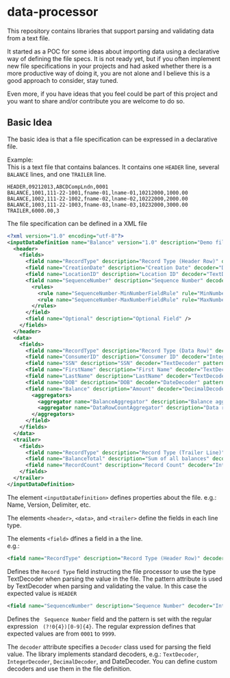 # data-processor

This repository contains libraries that support parsing and validating data from a text file. 

It started as a POC for some ideas about importing data using a declarative way of defining the file specs. 
It is not ready yet, but if you often implement new file specifications in your projects and had asked whether there is a more productive way of doing it, you are not alone and I believe this is a good approach to consider, stay tuned. 

Even more, if you have ideas that you feel could be part of this project and you want to share and/or contribute you are welcome to do so.

## Basic Idea
The basic idea is that a file specification can be expressed in a declarative file.

Example:\
This is a text file that contains balances.
It contains one `HEADER` line, several `BALANCE` lines, and one `TRAILER` line.

```
HEADER,09212013,ABCDCompLndn,0001
BALANCE,1001,111-22-1001,fname-01,lname-01,10212000,1000.00
BALANCE,1002,111-22-1002,fname-02,lname-02,10222000,2000.00
BALANCE,1003,111-22-1003,fname-03,lname-03,10232000,3000.00
TRAILER,6000.00,3
```

The file specification can be defined in a XML file

```xml
<?xml version="1.0" encoding="utf-8"?>
<inputDataDefinition name="Balance" version="1.0" description="Demo file" delimiter="," hasFieldsEnclosedInQuotes="false" frameworkVersion="1.0" createRowJsonEnabled="true">
  <header>
    <fields>
      <field name="RecordType" description="Record Type (Header Row)" decoder="TextDecoder" pattern="HEADER" />
      <field name="CreationDate" description="Creation Date" decoder="DateDecoder" pattern="MMddyyyy" />
      <field name="LocationID" description="Location ID" decoder="TextDecoder" pattern="[a-zA-Z]{12}" />
      <field name="SequenceNumber" description="Sequence Number" decoder="IntegerDecoder" pattern="(?!0{4})[0-9]{4}">
        <rules>
          <rule name="SequenceNumber-MinNumberFieldRule" rule="MinNumberFieldRule" description="Minimum sequence number should be 10" args="{'ruleValue':'10'}" isFixable="true"/>
          <rule name="SequenceNumber-MaxNumberFieldRule" rule="MaxNumberFieldRule" description="Maximum sequence number should be 100" args="{'ruleValue':'100'}" />
        </rules>
      </field>
      <field name="Optional" description="Optional Field" />
    </fields>
  </header>
  <data>
    <fields>
      <field name="RecordType" description="Record Type (Data Row)" decoder="TextDecoder" pattern="BALANCE" />
      <field name="ConsumerID" description="Consumer ID" decoder="IntegerDecoder" pattern="[0-9]{1,10}" />
      <field name="SSN" description="SSN" decoder="TextDecoder" pattern="\d{3}-\d{2}-\d{4}" />
      <field name="FirstName" description="First Name" decoder="TextDecoder" pattern="[a-zA-Z0-9\s-']{2,35}" />
      <field name="LastName" description="LastName" decoder="TextDecoder" pattern="[a-zA-Z0-9\s-']{2,35}" />
      <field name="DOB" description="DOB" decoder="DateDecoder" pattern="MMddyyyy" />
      <field name="Balance" description="Amount" decoder="DecimalDecoder" pattern="-{0,1}[0-9]{1,10}\.[0-9]{2}">
        <aggregators>
          <aggregator name="BalanceAggregator" description="Balance aggregator" aggregator="SumAggregator" />
          <aggregator name="DataRowCountAggregator" description="Data row counter" aggregator="RowCountAggregator" />
        </aggregators>
      </field>
    </fields>
  </data>
  <trailer>
    <fields>
      <field name="RecordType" description="Record Type (Trailer Line)" decoder="TextDecoder" pattern="TRAILER" />
      <field name="BalanceTotal" description="Sum of all balances" decoder="DecimalDecoder" pattern="-{0,1}[0-9]{1,10}\.[0-9]{2}" />
      <field name="RecordCount" description="Record Count" decoder="IntegerDecoder" pattern="\d{1,5}" />
    </fields>
  </trailer>
</inputDataDefinition>
```

The element `<inputDataDefinition>` defines properties about the file. e.g.: Name, Version, Delimiter, etc.

The elements `<header>`, `<data>`, and `<trailer>` define the fields in each line type.

The elements `<field>` dfines a field in a the line.\
e.g.:
```xml
<field name="RecordType" description="Record Type (Header Row)" decoder="TextDecoder" pattern="HEADER" />
```
Defines the `Record Type` field instructing the file processor to use the type TextDecoder when parsing the value in the file. 
The pattern attribute is used by TextDecoder when parsing and validating the value. In this case the expected value is `HEADER`

```xml
<field name="SequenceNumber" description="Sequence Number" decoder="IntegerDecoder" pattern="(?!0{4})[0-9]{4}">
```
Defines the ` Sequence Number` field and the pattern is set with the regular expression ` (?!0{4})[0-9]{4}`. The regular expression defines that expected values are from `0001` to `9999`.

The `decoder` attribute specifies a `Decoder` class used for parsing the field value. The library implements standard decoders, e.g.: `TextDecoder`, `IntegerDecoder`, `DecimalDecoder`, and DateDecoder. You can define custom decoders and use them in the file definition.
